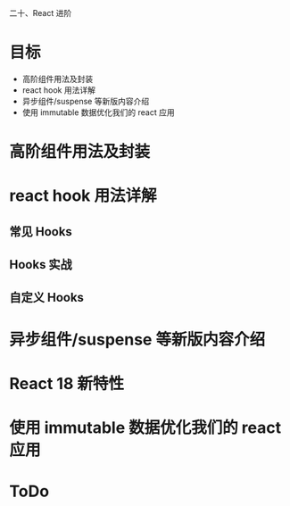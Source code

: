 二十、React 进阶

# 目标

- 高阶组件用法及封装
- react hook 用法详解
- 异步组件/suspense 等新版内容介绍
- 使用 immutable 数据优化我们的 react 应用

# 高阶组件用法及封装

# react hook 用法详解

## 常见 Hooks

## Hooks 实战

## 自定义 Hooks

# 异步组件/suspense 等新版内容介绍

# React 18 新特性

# 使用 immutable 数据优化我们的 react 应用

# ToDo